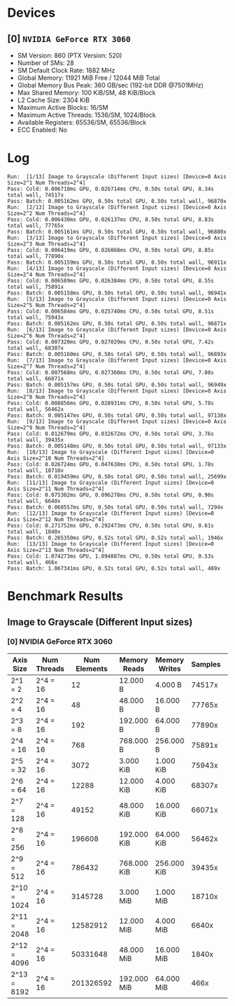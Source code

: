 # Devices

## [0] `NVIDIA GeForce RTX 3060`
* SM Version: 860 (PTX Version: 520)
* Number of SMs: 28
* SM Default Clock Rate: 1882 MHz
* Global Memory: 11921 MiB Free / 12044 MiB Total
* Global Memory Bus Peak: 360 GB/sec (192-bit DDR @7501MHz)
* Max Shared Memory: 100 KiB/SM, 48 KiB/Block
* L2 Cache Size: 2304 KiB
* Maximum Active Blocks: 16/SM
* Maximum Active Threads: 1536/SM, 1024/Block
* Available Registers: 65536/SM, 65536/Block
* ECC Enabled: No

# Log

```
Run:  [1/13] Image to Grayscale (Different Input sizes) [Device=0 Axis Size=2^1 Num Threads=2^4]
Pass: Cold: 0.006710ms GPU, 0.026714ms CPU, 0.50s total GPU, 8.34s total wall, 74517x 
Pass: Batch: 0.005162ms GPU, 0.50s total GPU, 0.50s total wall, 96870x
Run:  [2/13] Image to Grayscale (Different Input sizes) [Device=0 Axis Size=2^2 Num Threads=2^4]
Pass: Cold: 0.006430ms GPU, 0.026137ms CPU, 0.50s total GPU, 8.83s total wall, 77765x 
Pass: Batch: 0.005161ms GPU, 0.50s total GPU, 0.50s total wall, 96880x
Run:  [3/13] Image to Grayscale (Different Input sizes) [Device=0 Axis Size=2^3 Num Threads=2^4]
Pass: Cold: 0.006419ms GPU, 0.026068ms CPU, 0.50s total GPU, 8.85s total wall, 77890x 
Pass: Batch: 0.005159ms GPU, 0.50s total GPU, 0.50s total wall, 96911x
Run:  [4/13] Image to Grayscale (Different Input sizes) [Device=0 Axis Size=2^4 Num Threads=2^4]
Pass: Cold: 0.006589ms GPU, 0.026384ms CPU, 0.50s total GPU, 8.55s total wall, 75891x 
Pass: Batch: 0.005158ms GPU, 0.50s total GPU, 0.50s total wall, 96941x
Run:  [5/13] Image to Grayscale (Different Input sizes) [Device=0 Axis Size=2^5 Num Threads=2^4]
Pass: Cold: 0.006584ms GPU, 0.025740ms CPU, 0.50s total GPU, 8.51s total wall, 75943x 
Pass: Batch: 0.005162ms GPU, 0.50s total GPU, 0.50s total wall, 96871x
Run:  [6/13] Image to Grayscale (Different Input sizes) [Device=0 Axis Size=2^6 Num Threads=2^4]
Pass: Cold: 0.007320ms GPU, 0.027029ms CPU, 0.50s total GPU, 7.42s total wall, 68307x 
Pass: Batch: 0.005160ms GPU, 0.50s total GPU, 0.50s total wall, 96893x
Run:  [7/13] Image to Grayscale (Different Input sizes) [Device=0 Axis Size=2^7 Num Threads=2^4]
Pass: Cold: 0.007568ms GPU, 0.027360ms CPU, 0.50s total GPU, 7.08s total wall, 66071x 
Pass: Batch: 0.005157ms GPU, 0.50s total GPU, 0.50s total wall, 96949x
Run:  [8/13] Image to Grayscale (Different Input sizes) [Device=0 Axis Size=2^8 Num Threads=2^4]
Pass: Cold: 0.008856ms GPU, 0.028931ms CPU, 0.50s total GPU, 5.78s total wall, 56462x 
Pass: Batch: 0.005147ms GPU, 0.50s total GPU, 0.50s total wall, 97138x
Run:  [9/13] Image to Grayscale (Different Input sizes) [Device=0 Axis Size=2^9 Num Threads=2^4]
Pass: Cold: 0.012679ms GPU, 0.032672ms CPU, 0.50s total GPU, 3.76s total wall, 39435x 
Pass: Batch: 0.005148ms GPU, 0.50s total GPU, 0.50s total wall, 97133x
Run:  [10/13] Image to Grayscale (Different Input sizes) [Device=0 Axis Size=2^10 Num Threads=2^4]
Pass: Cold: 0.026724ms GPU, 0.047638ms CPU, 0.50s total GPU, 1.78s total wall, 18710x 
Pass: Batch: 0.019459ms GPU, 0.50s total GPU, 0.50s total wall, 25699x
Run:  [11/13] Image to Grayscale (Different Input sizes) [Device=0 Axis Size=2^11 Num Threads=2^4]
Pass: Cold: 0.075302ms GPU, 0.096278ms CPU, 0.50s total GPU, 0.90s total wall, 6640x 
Pass: Batch: 0.068557ms GPU, 0.50s total GPU, 0.50s total wall, 7294x
Run:  [12/13] Image to Grayscale (Different Input sizes) [Device=0 Axis Size=2^12 Num Threads=2^4]
Pass: Cold: 0.271752ms GPU, 0.292473ms CPU, 0.50s total GPU, 0.61s total wall, 1840x 
Pass: Batch: 0.265350ms GPU, 0.52s total GPU, 0.52s total wall, 1946x
Run:  [13/13] Image to Grayscale (Different Input sizes) [Device=0 Axis Size=2^13 Num Threads=2^4]
Pass: Cold: 1.074273ms GPU, 1.094887ms CPU, 0.50s total GPU, 0.53s total wall, 466x 
Pass: Batch: 1.067341ms GPU, 0.52s total GPU, 0.52s total wall, 489x
```

# Benchmark Results

## Image to Grayscale (Different Input sizes)

### [0] NVIDIA GeForce RTX 3060

|  Axis Size  | Num Threads | Num Elements | Memory Reads | Memory Writes | Samples |  CPU Time  |  Noise  |  GPU Time  | Noise  |  Elem/s  | GlobalMem BW | BWUtil | Samples | Batch GPU  |
|-------------|-------------|--------------|--------------|---------------|---------|------------|---------|------------|--------|----------|--------------|--------|---------|------------|
|     2^1 = 2 |    2^4 = 16 |           12 |     12.000 B |       4.000 B |  74517x |  26.714 us | 301.45% |   6.710 us | 17.21% |   1.788M |   2.385 MB/s |  0.00% |  96870x |   5.162 us |
|     2^2 = 4 |    2^4 = 16 |           48 |     48.000 B |      16.000 B |  77765x |  26.137 us | 309.22% |   6.430 us | 12.87% |   7.465M |   9.954 MB/s |  0.00% |  96880x |   5.161 us |
|     2^3 = 8 |    2^4 = 16 |          192 |    192.000 B |      64.000 B |  77890x |  26.068 us | 308.78% |   6.419 us | 12.94% |  29.910M |  39.879 MB/s |  0.01% |  96911x |   5.159 us |
|    2^4 = 16 |    2^4 = 16 |          768 |    768.000 B |     256.000 B |  75891x |  26.384 us | 303.27% |   6.589 us | 12.96% | 116.567M | 155.422 MB/s |  0.04% |  96941x |   5.158 us |
|    2^5 = 32 |    2^4 = 16 |         3072 |    3.000 KiB |     1.000 KiB |  75943x |  25.740 us | 293.67% |   6.584 us | 13.34% | 466.592M | 622.123 MB/s |  0.17% |  96871x |   5.162 us |
|    2^6 = 64 |    2^4 = 16 |        12288 |   12.000 KiB |     4.000 KiB |  68307x |  27.029 us | 291.33% |   7.320 us | 11.72% |   1.679G |   2.238 GB/s |  0.62% |  96893x |   5.160 us |
|   2^7 = 128 |    2^4 = 16 |        49152 |   48.000 KiB |    16.000 KiB |  66071x |  27.360 us | 263.91% |   7.568 us | 10.95% |   6.495G |   8.660 GB/s |  2.41% |  96949x |   5.157 us |
|   2^8 = 256 |    2^4 = 16 |       196608 |  192.000 KiB |    64.000 KiB |  56462x |  28.931 us | 229.32% |   8.856 us |  9.88% |  22.201G |  29.602 GB/s |  8.22% |  97138x |   5.147 us |
|   2^9 = 512 |    2^4 = 16 |       786432 |  768.000 KiB |   256.000 KiB |  39435x |  32.672 us | 159.02% |  12.679 us |  9.37% |  62.025G |  82.700 GB/s | 22.97% |  97133x |   5.148 us |
| 2^10 = 1024 |    2^4 = 16 |      3145728 |    3.000 MiB |     1.000 MiB |  18710x |  47.638 us |  79.11% |  26.724 us |  4.85% | 117.710G | 156.947 GB/s | 43.59% |  25699x |  19.459 us |
| 2^11 = 2048 |    2^4 = 16 |     12582912 |   12.000 MiB |     4.000 MiB |   6640x |  96.278 us |  28.15% |  75.302 us |  1.64% | 167.100G | 222.800 GB/s | 61.88% |   7294x |  68.557 us |
| 2^12 = 4096 |    2^4 = 16 |     50331648 |   48.000 MiB |    16.000 MiB |   1840x | 292.473 us |   7.69% | 271.752 us |  0.48% | 185.212G | 246.949 GB/s | 68.59% |   1946x | 265.350 us |
| 2^13 = 8192 |    2^4 = 16 |    201326592 |  192.000 MiB |    64.000 MiB |    466x |   1.095 ms |   1.94% |   1.074 ms |  0.13% | 187.407G | 249.876 GB/s | 69.40% |    489x |   1.067 ms |
